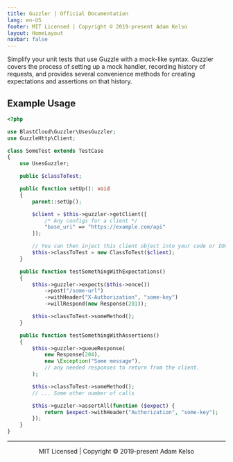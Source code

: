 ```yaml
---
title: Guzzler | Official Documentation
lang: en-US
footer: MIT Licensed | Copyright © 2019-present Adam Kelso
layout: HomeLayout
navbar: false
---
```



Simplify your unit tests that use Guzzle with a mock-like syntax. Guzzler covers the process of setting up a mock handler, recording history of requests, and provides several convenience methods for creating expectations and assertions on that history.

## Example Usage

```php
<?php

use BlastCloud\Guzzler\UsesGuzzler;
use GuzzleHttp\Client;

class SomeTest extends TestCase
{
    use UsesGuzzler;

    public $classToTest;

    public function setUp(): void
    {
        parent::setUp();

        $client = $this->guzzler->getClient([
            /* Any configs for a client */
            "base_uri" => "https://example.com/api"
        ]);

        // You can then inject this client object into your code or IOC container.
        $this->classToTest = new ClassToTest($client);
    }

    public function testSomethingWithExpectations()
    {
        $this->guzzler->expects($this->once())
            ->post("/some-url")
            ->withHeader("X-Authorization", "some-key")
            ->willRespond(new Response(201));

        $this->classToTest->someMethod();
    }

    public function testSomethingWithAssertions()
    {
        $this->guzzler->queueResponse(
            new Response(204),
            new \Exception("Some message"),
            // any needed responses to return from the client.
        );

        $this->classToTest->someMethod();
        // ... Some other number of calls

        $this->guzzler->assertAll(function ($expect) {
            return $expect->withHeader("Authorization", "some-key");
        });
    }
}
```

---

<p align="center">MIT Licensed | Copyright © 2019-present Adam Kelso</p>